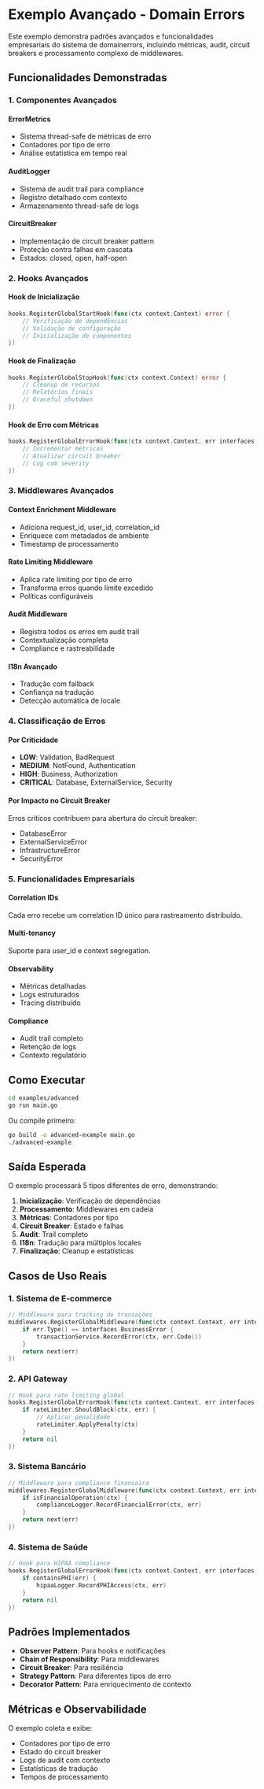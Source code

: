 # Exemplo Avançado - Domain Errors

Este exemplo demonstra padrões avançados e funcionalidades empresariais do sistema de domainerrors, incluindo métricas, audit, circuit breakers e processamento complexo de middlewares.

## Funcionalidades Demonstradas

### 1. Componentes Avançados

#### ErrorMetrics
- Sistema thread-safe de métricas de erro
- Contadores por tipo de erro
- Análise estatística em tempo real

#### AuditLogger
- Sistema de audit trail para compliance
- Registro detalhado com contexto
- Armazenamento thread-safe de logs

#### CircuitBreaker
- Implementação de circuit breaker pattern
- Proteção contra falhas em cascata
- Estados: closed, open, half-open

### 2. Hooks Avançados

#### Hook de Inicialização
```go
hooks.RegisterGlobalStartHook(func(ctx context.Context) error {
    // Verificação de dependências
    // Validação de configuração
    // Inicialização de componentes
})
```

#### Hook de Finalização
```go
hooks.RegisterGlobalStopHook(func(ctx context.Context) error {
    // Cleanup de recursos
    // Relatórios finais
    // Graceful shutdown
})
```

#### Hook de Erro com Métricas
```go
hooks.RegisterGlobalErrorHook(func(ctx context.Context, err interfaces.DomainErrorInterface) error {
    // Incrementar métricas
    // Atualizar circuit breaker
    // Log com severity
})
```

### 3. Middlewares Avançados

#### Context Enrichment Middleware
- Adiciona request_id, user_id, correlation_id
- Enriquece com metadados de ambiente
- Timestamp de processamento

#### Rate Limiting Middleware
- Aplica rate limiting por tipo de erro
- Transforma erros quando limite excedido
- Políticas configuráveis

#### Audit Middleware
- Registra todos os erros em audit trail
- Contextualização completa
- Compliance e rastreabilidade

#### I18n Avançado
- Tradução com fallback
- Confiança na tradução
- Detecção automática de locale

### 4. Classificação de Erros

#### Por Criticidade
- **LOW**: Validation, BadRequest
- **MEDIUM**: NotFound, Authentication  
- **HIGH**: Business, Authorization
- **CRITICAL**: Database, ExternalService, Security

#### Por Impacto no Circuit Breaker
Erros críticos contribuem para abertura do circuit breaker:
- DatabaseError
- ExternalServiceError
- InfrastructureError
- SecurityError

### 5. Funcionalidades Empresariais

#### Correlation IDs
Cada erro recebe um correlation ID único para rastreamento distribuído.

#### Multi-tenancy
Suporte para user_id e context segregation.

#### Observability
- Métricas detalhadas
- Logs estruturados
- Tracing distribuído

#### Compliance
- Audit trail completo
- Retenção de logs
- Contexto regulatório

## Como Executar

```bash
cd examples/advanced
go run main.go
```

Ou compile primeiro:

```bash
go build -o advanced-example main.go
./advanced-example
```

## Saída Esperada

O exemplo processará 5 tipos diferentes de erro, demonstrando:

1. **Inicialização**: Verificação de dependências
2. **Processamento**: Middlewares em cadeia
3. **Métricas**: Contadores por tipo
4. **Circuit Breaker**: Estado e falhas
5. **Audit**: Trail completo
6. **I18n**: Tradução para múltiplos locales
7. **Finalização**: Cleanup e estatísticas

## Casos de Uso Reais

### 1. Sistema de E-commerce
```go
// Middleware para tracking de transações
middlewares.RegisterGlobalMiddleware(func(ctx context.Context, err interfaces.DomainErrorInterface, next func(interfaces.DomainErrorInterface) interfaces.DomainErrorInterface) interfaces.DomainErrorInterface {
    if err.Type() == interfaces.BusinessError {
        transactionService.RecordError(ctx, err.Code())
    }
    return next(err)
})
```

### 2. API Gateway
```go
// Hook para rate limiting global
hooks.RegisterGlobalErrorHook(func(ctx context.Context, err interfaces.DomainErrorInterface) error {
    if rateLimiter.ShouldBlock(ctx, err) {
        // Aplicar penalidade
        rateLimiter.ApplyPenalty(ctx)
    }
    return nil
})
```

### 3. Sistema Bancário
```go
// Middleware para compliance financeira
middlewares.RegisterGlobalMiddleware(func(ctx context.Context, err interfaces.DomainErrorInterface, next func(interfaces.DomainErrorInterface) interfaces.DomainErrorInterface) interfaces.DomainErrorInterface {
    if isFinancialOperation(ctx) {
        complianceLogger.RecordFinancialError(ctx, err)
    }
    return next(err)
})
```

### 4. Sistema de Saúde
```go
// Hook para HIPAA compliance
hooks.RegisterGlobalErrorHook(func(ctx context.Context, err interfaces.DomainErrorInterface) error {
    if containsPHI(err) {
        hipaaLogger.RecordPHIAccess(ctx, err)
    }
    return nil
})
```

## Padrões Implementados

- **Observer Pattern**: Para hooks e notificações
- **Chain of Responsibility**: Para middlewares
- **Circuit Breaker**: Para resiliência
- **Strategy Pattern**: Para diferentes tipos de erro
- **Decorator Pattern**: Para enriquecimento de contexto

## Métricas e Observabilidade

O exemplo coleta e exibe:
- Contadores por tipo de erro
- Estado do circuit breaker
- Logs de audit com contexto
- Estatísticas de tradução
- Tempos de processamento
